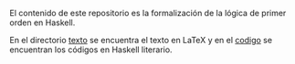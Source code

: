 El contenido de este repositorio es la formalización de la lógica de primer
orden en Haskell. 

En el directorio [texto](https://github.com/EduPH/LPOenH/tree/master/texto) se
encuentra el texto en LaTeX y en el
[codigo](https://github.com/EduPH/LPOenH/tree/master/codigo) se encuentran los
códigos en Haskell literario.

